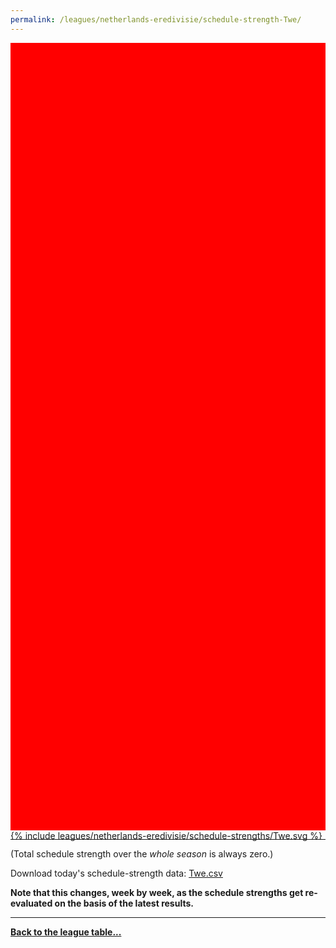 ```yaml
---
permalink: /leagues/netherlands-eredivisie/schedule-strength-Twe/
---
```


<style>
.svg-wrap {
    background-color:red;
    height:0;
    padding-top:250%; /* 350px/550px */
    position: relative;
}

svg {
    background-color: white;
    height: 100%;
    display:block;
    width: 100%;
    position: absolute;
    top:0;
    left:0;
}
</style>


<div class="svg-wrap">
{% include leagues/netherlands-eredivisie/schedule-strengths/Twe.svg %}
</div>

-----

(Total schedule strength over the *whole season* is always zero.)


Download today's schedule-strength data: [Twe.csv](/assets/leagues/netherlands-eredivisie/2024/schedule-strengths/Twe.csv)

**Note that this changes, week by week, as the schedule strengths get re-evaluated on the
basis of the latest results.**

-----

[**Back to the league table...**](/leagues/netherlands-eredivisie)


